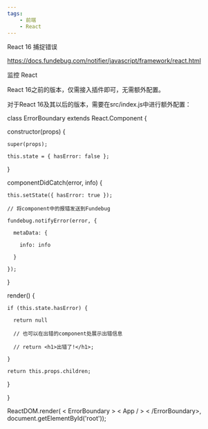 ```yaml
---
tags:
    - 前端
    - React
---
```


React 16 捕捉错误

https://docs.fundebug.com/notifier/javascript/framework/react.html



监控 React

React 16之前的版本，仅需接入插件即可，无需额外配置。

对于React 16及其以后的版本，需要在src/index.js中进行额外配置：



class ErrorBoundary extends React.Component {

  constructor(props) {

    super(props);

    this.state = { hasError: false };

  }



  componentDidCatch(error, info) {

    this.setState({ hasError: true });

    // 将component中的报错发送到Fundebug

    fundebug.notifyError(error, {

      metaData: {

        info: info

      }

    });

  }



  render() {

    if (this.state.hasError) {

      return null

      // 也可以在出错的component处展示出错信息

      // return <h1>出错了!</h1>;

    }

    return this.props.children;

  }

}



ReactDOM.render( < ErrorBoundary > < App / > < /ErrorBoundary>, document.getElementById('root'));

